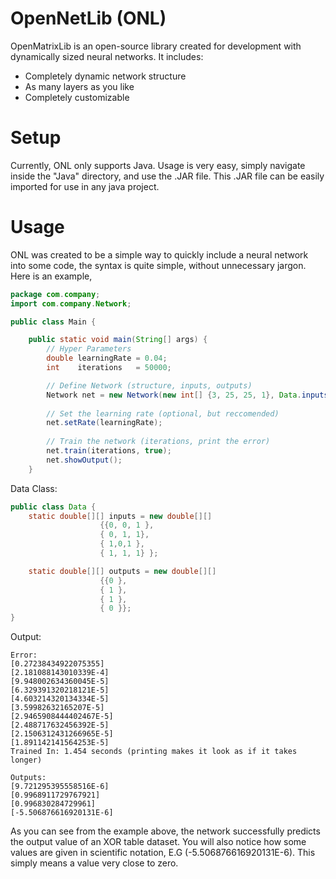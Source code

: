 # OpenNetLib (ONL)

OpenMatrixLib is an open-source library created for development with dynamically sized neural networks. It includes:

  - Completely dynamic network structure
  - As many layers as you like
  - Completely customizable 

# Setup
Currently, ONL only supports Java. Usage is very easy, simply navigate inside the "Java" directory, and use the .JAR file. 
This .JAR file can be easily imported for use in any java project.

# Usage
ONL was created to be a simple way to quickly include a neural network into some code, the syntax is quite simple, without
unnecessary jargon. Here is an example,

```Java
package com.company;
import com.company.Network;

public class Main {

    public static void main(String[] args) {
        // Hyper Parameters
        double learningRate = 0.04;
        int    iterations   = 50000;

        // Define Network (structure, inputs, outputs)
        Network net = new Network(new int[] {3, 25, 25, 1}, Data.inputs, Data.outputs);
        
        // Set the learning rate (optional, but reccomended)
        net.setRate(learningRate);
        
        // Train the network (iterations, print the error)
        net.train(iterations, true);
        net.showOutput();
    }
```
Data Class:
```Java
public class Data {
    static double[][] inputs = new double[][]
                    {{0, 0, 1 },
                    { 0, 1, 1},
                    { 1,0,1 },
                    { 1, 1, 1} };

    static double[][] outputs = new double[][]
                    {{0 },
                    { 1 },
                    { 1 },
                    { 0 }};
}
```
Output:
```
Error:
[0.27238434922075355]
[2.181088143010339E-4]
[9.948002634360045E-5]
[6.329391320218121E-5]
[4.603214320134334E-5]
[3.59982632165207E-5]
[2.9465908444402467E-5]
[2.488717632456392E-5]
[2.1506312431266965E-5]
[1.891142141564253E-5]
Trained In: 1.454 seconds (printing makes it look as if it takes longer)

Outputs: 
[9.721295395558516E-6]
[0.9968911729767921]
[0.996830284729961]
[-5.506876616920131E-6]
```

As you can see from the example above, the network successfully predicts the output value of an XOR table dataset. You will also notice
how some values are given in scientific notation, E.G (-5.506876616920131E-6). This simply means a value very close to zero.
